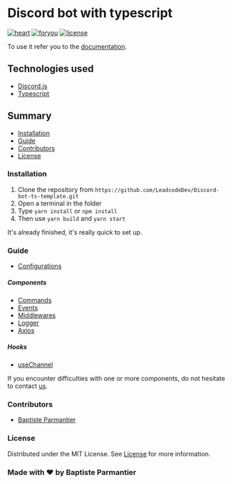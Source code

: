 # Discord bot with typescript

[![heart](https://img.shields.io/static/v1?label=Build%20With&message=❤&color=darkred&labelColor=red&style=for-the-badge)]()
[![foryou](https://img.shields.io/static/v1?label=For&message=You&color=aqua&labelColor=blue&style=for-the-badge)]()
[![license](https://img.shields.io/static/v1?label=License&message=MIT&color=green&labelColor=darkgreen&style=for-the-badge)]()

To use it refer you to the [documentation](#Guide).

## Technologies used

-   [Discord.js](https://discord.js.org/)
-   [Typescript](https://www.typescriptlang.org/)

## Summary

-   [Installation](#Installation)
-   [Guide](#Guide)
-   [Contributors](#Contributors)
-   [License](#License)

### Installation

1. Clone the repository from `https://github.com/LeadcodeDev/Discord-bot-ts-template.git`
2. Open a terminal in the folder
3. Type `yarn install` or `npm install`
4. Then use `yarn build` and `yarn start`

It's already finished, it's really quick to set up.

### Guide

-   [Configurations](https://github.com/LeadcodeDev/Discord-bot-ts-template/blob/master/docs/Configurations.md)

##### Components

-   [Commands](https://github.com/LeadcodeDev/Discord-bot-ts-template/blob/master/docs/Commands.md)
-   [Events](https://github.com/LeadcodeDev/Discord-bot-ts-template/blob/master/docs/Events.md)
-   [Middlewares](https://github.com/LeadcodeDev/Discord-bot-ts-template/blob/master/docs/Middlewares.md)
-   [Logger](https://github.com/LeadcodeDev/Discord-bot-ts-template/blob/master/docs/Logger.md)
-   [Axios](https://github.com/LeadcodeDev/Discord-bot-ts-template/blob/master/docs/Axios.md)

##### Hooks

-   [useChannel](https://github.com/LeadcodeDev/Discord-bot-ts-template/blob/master/docs/Hooks/UseChannel.md)

If you encounter difficulties with one or more components, do not hesitate to contact [us](https://github.com/Izoxy).

### Contributors

-   [Baptiste Parmantier](https://github.com/LeadcodeDev)

### License

Distributed under the MIT License. See [License](https://github.com/LeadcodeDev/Discord-bot-ts-template/blob/master/LICENSE) for more information.

### Made with ❤ by Baptiste Parmantier
